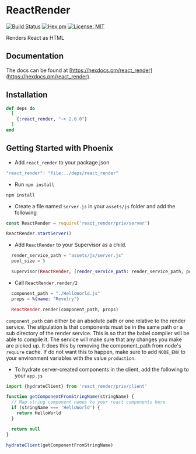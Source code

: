 # ReactRender

[![Build Status](https://travis-ci.org/revelrylabs/elixir_react_render.svg?branch=master)](https://travis-ci.org/revelrylabs/elixir_react_render)
[![Hex.pm](https://img.shields.io/hexpm/dt/react_render.svg)](https://hex.pm/packages/react_render)
[![License: MIT](https://img.shields.io/badge/License-MIT-yellow.svg)](https://opensource.org/licenses/MIT)

Renders React as HTML

## Documentation

The docs can
be found at [https://hexdocs.pm/react_render](https://hexdocs.pm/react_render).

## Installation

```elixir
def deps do
  [
    {:react_render, "~> 2.0.0"}
  ]
end
```

## Getting Started with Phoenix

- Add `react_render` to your package.json

```js
"react_render": "file:../deps/react_render"
```

- Run `npm install`

```bash
npm install
```

- Create a file named `server.js` in your `assets/js` folder and add the following

```js
const ReactRender = require('react_render/priv/server')

ReactRender.startServer()
```

- Add `ReactRender` to your Supervisor as a child.

```elixir
  render_service_path = "assets/js/server.js"
  pool_size = 5

  supervisor(ReactRender, [render_service_path: render_service_path, pool_size: 5])
```

- Call `ReactRender.render/2`

```elixir
  component_path = "./HelloWorld.js"
  props = %{name: "Revelry"}

  ReactRender.render(component_path, props)
```

`component_path` can either be an absolute path or one relative to the render service. The stipulation is that components must be in the same path or a sub directory of the render service. This is so that the babel compiler will be able to compile it. The service will make sure that any changes you make are picked up. It does this by removing the component_path from node's `require` cache. If do not want this to happen, make sure to add `NODE_ENV` to your environment variables with the value `production`.

- To hydrate server-created components in the client, add the following to your `app.js`

```js
import {hydrateClient} from 'react_render/priv/client'

function getComponentFromStringName(stringName) {
  // Map string component names to your react components here
  if (stringName === 'HelloWorld') {
    return HelloWorld
  }

  return null
}

hydrateClient(getComponentFromStringName)
```
